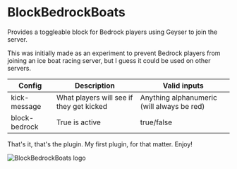 # BlockBedrockBoats

Provides a toggleable block for Bedrock players using Geyser to join the server.

This was initially made as an experiment to prevent Bedrock players from joining an ice boat racing server, but I guess it could be used on other servers.

|Config|Description  |Valid inputs  |
|--|--|--|
|kick-message|What players will see if they get kicked|Anything alphanumeric (will always be red)|
|block-bedrock|True is active|true/false|

That's it, that's the plugin. My first plugin, for that matter. Enjoy!

![BlockBedrockBoats logo](https://cdn.modrinth.com/data/bE4N4MMc/4e784da640088493064e3a1d67879c47d02e5161_96.webp)
